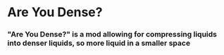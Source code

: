 # Are You Dense? 

### "Are You Dense?" is a mod allowing for compressing liquids into denser liquids, so more liquid in a smaller space